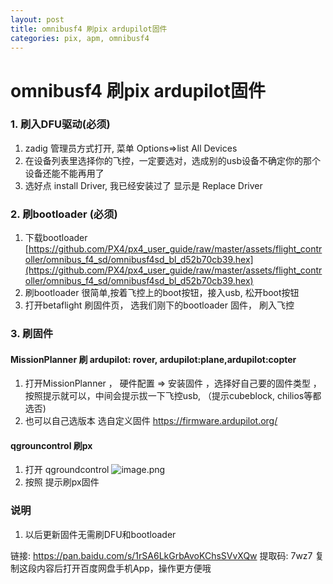 ```yaml
---
layout: post
title: omnibusf4 刷pix ardupilot固件
categories: pix, apm, omnibusf4
---
```



# omnibusf4 刷pix ardupilot固件

### 1. 刷入DFU驱动(必须) 

1. zadig 管理员方式打开, 菜单 Options=>list All Devices 
2. 在设备列表里选择你的飞控，一定要选对，选成别的usb设备不确定你的那个设备还能不能再用了
3. 选好点 install Driver, 我已经安装过了 显示是 Replace Driver

### 2. 刷bootloader (必须)
1. 下载bootloader [https://github.com/PX4/px4_user_guide/raw/master/assets/flight_controller/omnibus_f4_sd/omnibusf4sd_bl_d52b70cb39.hex](https://github.com/PX4/px4_user_guide/raw/master/assets/flight_controller/omnibus_f4_sd/omnibusf4sd_bl_d52b70cb39.hex) 
2. 刷bootloader 很简单,按着飞控上的boot按钮，接入usb, 松开boot按钮
3. 打开betaflight 刷固件页， 选我们刚下的bootloader 固件， 刷入飞控 

### 3. 刷固件

#### MissionPlanner 刷 ardupilot: rover, ardupilot:plane,ardupilot:copter 
1. 打开MissionPlanner ， 硬件配置 => 安装固件 ，选择好自己要的固件类型 ，按照提示就可以，中间会提示拔一下飞控usb, （提示cubeblock, chilios等都选否)
2. 也可以自己选版本 选自定义固件 https://firmware.ardupilot.org/

#### qgrouncontrol 刷px
1. 打开 qgroundcontrol  ![image.png](attachment:image.png)
2. 按照 提示刷px固件 

### 说明
1. 以后更新固件无需刷DFU和bootloader 

>
链接: https://pan.baidu.com/s/1rSA6LkGrbAvoKChsSVvXQw 提取码: 7wz7 复制这段内容后打开百度网盘手机App，操作更方便哦

